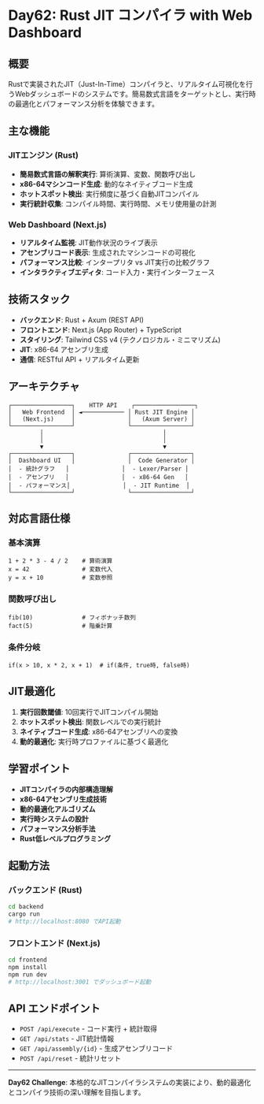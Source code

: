 # Day62: Rust JIT コンパイラ with Web Dashboard

## 概要

Rustで実装されたJIT（Just-In-Time）コンパイラと、リアルタイム可視化を行うWebダッシュボードのシステムです。簡易数式言語をターゲットとし、実行時の最適化とパフォーマンス分析を体験できます。

## 主な機能

### JITエンジン (Rust)
- **簡易数式言語の解釈実行**: 算術演算、変数、関数呼び出し
- **x86-64マシンコード生成**: 動的なネイティブコード生成
- **ホットスポット検出**: 実行頻度に基づく自動JITコンパイル
- **実行統計収集**: コンパイル時間、実行時間、メモリ使用量の計測

### Web Dashboard (Next.js)
- **リアルタイム監視**: JIT動作状況のライブ表示
- **アセンブリコード表示**: 生成されたマシンコードの可視化
- **パフォーマンス比較**: インタープリタ vs JIT実行の比較グラフ
- **インタラクティブエディタ**: コード入力・実行インターフェース

## 技術スタック

- **バックエンド**: Rust + Axum (REST API)
- **フロントエンド**: Next.js (App Router) + TypeScript
- **スタイリング**: Tailwind CSS v4 (テクノロジカル・ミニマリズム)
- **JIT**: x86-64 アセンブリ生成
- **通信**: RESTful API + リアルタイム更新

## アーキテクチャ

```
┌─────────────────┐    HTTP API    ┌─────────────────┐
│   Web Frontend  │ ◄──────────── │ Rust JIT Engine │
│   (Next.js)     │               │   (Axum Server) │
└─────────────────┘               └─────────────────┘
         │                                  │
         │                                  │
         ▼                                  ▼
┌─────────────────┐               ┌─────────────────┐
│  Dashboard UI   │               │  Code Generator │
│  - 統計グラフ   │               │  - Lexer/Parser │
│  - アセンブリ   │               │  - x86-64 Gen   │
│  - パフォーマンス│               │  - JIT Runtime  │
└─────────────────┘               └─────────────────┘
```

## 対応言語仕様

### 基本演算
```
1 + 2 * 3 - 4 / 2    # 算術演算
x = 42               # 変数代入
y = x + 10           # 変数参照
```

### 関数呼び出し
```
fib(10)              # フィボナッチ数列
fact(5)              # 階乗計算
```

### 条件分岐
```
if(x > 10, x * 2, x + 1)  # if(条件, true時, false時)
```

## JIT最適化

1. **実行回数閾値**: 10回実行でJITコンパイル開始
2. **ホットスポット検出**: 関数レベルでの実行統計
3. **ネイティブコード生成**: x86-64アセンブリへの変換
4. **動的最適化**: 実行時プロファイルに基づく最適化

## 学習ポイント

- **JITコンパイラの内部構造理解**
- **x86-64アセンブリ生成技術**
- **動的最適化アルゴリズム**
- **実行時システムの設計**
- **パフォーマンス分析手法**
- **Rust低レベルプログラミング**

## 起動方法

### バックエンド (Rust)
```bash
cd backend
cargo run
# http://localhost:8080 でAPI起動
```

### フロントエンド (Next.js)
```bash
cd frontend
npm install
npm run dev
# http://localhost:3001 でダッシュボード起動
```

## API エンドポイント

- `POST /api/execute` - コード実行 + 統計取得
- `GET /api/stats` - JIT統計情報
- `GET /api/assembly/{id}` - 生成アセンブリコード
- `POST /api/reset` - 統計リセット

---

**Day62 Challenge**: 本格的なJITコンパイラシステムの実装により、動的最適化とコンパイラ技術の深い理解を目指します。
